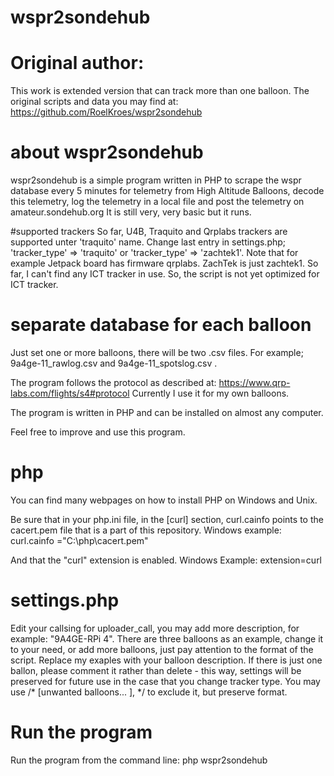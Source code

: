# wspr2sondehub

# Original author:
This work is extended version that can track more than one balloon. The original scripts and data
you may find at:
https://github.com/RoelKroes/wspr2sondehub

# about wspr2sondehub
wspr2sondehub is a simple program written in PHP to scrape the wspr database every 5 minutes for telemetry from High Altitude Balloons, decode this telemetry, log the telemetry in a local file and post the telemetry on amateur.sondehub.org
It is still very, very basic but it runs.

#supported trackers
So far, U4B, Traquito and Qrplabs trackers are supported unter 'traquito' name. Change last entry in settings.php; 'tracker_type' => 'traquito' or 'tracker_type' => 'zachtek1'.
Note that for example Jetpack board has firmware qrplabs. ZachTek is just zachtek1. 
So far, I can't find any ICT tracker in use. So, the script is not yet optimized for ICT tracker.

# separate database for each balloon
Just set one or more balloons, there will be two .csv files. For example; 9a4ge-11_rawlog.csv and 9a4ge-11_spotslog.csv .


The program follows the protocol as described at: https://www.qrp-labs.com/flights/s4#protocol
Currently I use it for my own balloons. 

The program is written in PHP and can be installed on almost any computer.

Feel free to improve and use this program.

# php
You can find many webpages on how to install PHP on Windows and Unix.

Be sure that in your php.ini file, in the [curl] section, curl.cainfo points to the cacert.pem file that is a part of this repository.
Windows example:
curl.cainfo ="C:\php\cacert.pem" 

And that the "curl" extension is enabled.
Windows Example:
extension=curl

# settings.php
Edit your callsing for uploader_call, you may add more description, for example: "9A4GE-RPi 4".
There are three balloons as an example, change it to your need, or add more balloons, just pay attention
to the format of the script. Replace my exaples with your balloon description. If there is just one ballon, 
please comment it rather than delete - this way, settings will be preserved for future use in the case that
you change tracker type. You may use /* [unwanted balloons... ], */ to exclude it, but preserve format.

# Run the program
Run the program from the command line:
php wspr2sondehub
